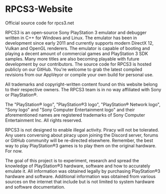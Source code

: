 # RPCS3-Website
Official source code for rpcs3.net

RPCS3 is an open-source Sony PlayStation 3 emulator and debugger written in C++ for Windows and Linux. The emulator has been in development since early 2011 and currently supports modern DirectX 12, Vulkan and OpenGL renderers. The emulator is capable of booting and playing a decent amount of commercial games and PlayStation 3 SDK samples. Many more titles are also becoming playable with future development by our contributors. The source code for RPCS3 is hosted publicly on our GitHub. You're welcome to grab the latest compiled revisions from our AppVeyor or compile your own build for personal use.

All trademarks and copyright-written content found on this website belong to their respective owners. The RPCS3 team is in no way affiliated with Sony or PlayStation®. 

The "PlayStation® logo", "PlayStation®3 logo", "PlayStation® Network logo", "Sony logo" and "Sony Computer Entertainment logo" and their aforementioned names are registered trademarks of Sony Computer Entertainment Inc. All rights reserved. 

RPCS3 is not designed to enable illegal activity. Piracy will not be tolerated. Any users conversing about piracy upon joining the Discord server, forums or GitHub community will be re-directed elsewhere. Remember, the best way to play PlayStation®3 games is to play them on the original hardware. For now. 

The goal of this project is to experiment, research and spread the knowledge of PlayStation®3 hardware, software and how to accurately emulate it. All information was obtained legally by purchasing PlayStation®3 hardware and software. Additional information was obtained from various sources on the internet that include but is not limited to system hardware and software documentation.
